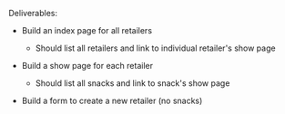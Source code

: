 Deliverables:

- Build an index page for all retailers
    - Should list all retailers and link to individual retailer's show page

- Build a show page for each retailer
    - Should list all snacks and link to snack's show page

- Build a form to create a new retailer (no snacks)
